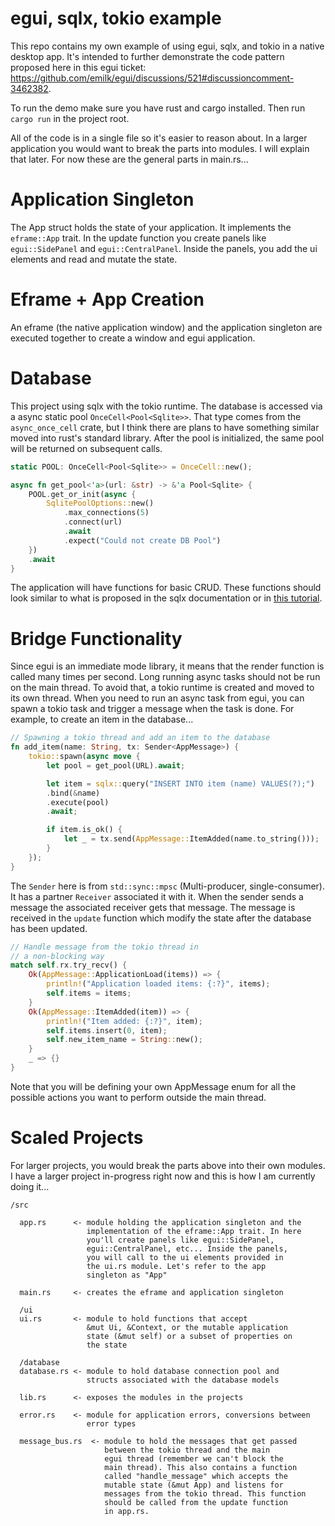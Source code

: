 # egui, sqlx, tokio example

This repo contains my own example of using egui, sqlx, and tokio in a native desktop app. It's intended to further demonstrate the code pattern proposed here in this egui ticket: https://github.com/emilk/egui/discussions/521#discussioncomment-3462382.

To run the demo make sure you have rust and cargo installed. Then run `cargo run` in the project root.

All of the code is in a single file so it's easier to reason about. In a larger application you would want to break the parts into modules. I will explain that later. For now these are the general parts in main.rs...

# Application Singleton

The App struct holds the state of your application. It implements the `eframe::App` trait. In the update function you create panels like `egui::SidePanel` and `egui::CentralPanel`. Inside the panels, you add the ui elements and read and mutate the state.

# Eframe + App Creation

An eframe (the native application window) and the application singleton are executed together to create a window and egui application.

# Database

This project using sqlx with the tokio runtime. The database is accessed via a async static pool `OnceCell<Pool<Sqlite>>`. That type comes from the `async_once_cell` crate, but I think there are plans to have something similar moved into rust's standard library. After the pool is initialized, the same pool will be returned on subsequent calls.

```rust
static POOL: OnceCell<Pool<Sqlite>> = OnceCell::new();

async fn get_pool<'a>(url: &str) -> &'a Pool<Sqlite> {
    POOL.get_or_init(async {
        SqlitePoolOptions::new()
            .max_connections(5)
            .connect(url)
            .await
            .expect("Could not create DB Pool")
    })
    .await
}
```

The application will have functions for basic CRUD.  These functions should look similar to what is proposed in the sqlx documentation or in [this tutorial](https://medium.com/@edandresvan/a-brief-introduction-about-rust-sqlx-5d3cea2e8544).

# Bridge Functionality

Since egui is an immediate mode library, it means that the render function is called many times per second. Long running async tasks should not be run on the main thread. To avoid that, a tokio runtime is created and moved to its own thread. When you need to run an async task from egui, you can spawn a tokio task and trigger
a message when the task is done. For example, to create an item in the database...

```rust
// Spawning a tokio thread and add an item to the database
fn add_item(name: String, tx: Sender<AppMessage>) {
    tokio::spawn(async move {
        let pool = get_pool(URL).await;

        let item = sqlx::query("INSERT INTO item (name) VALUES(?);")
        .bind(&name)
        .execute(pool)
        .await;

        if item.is_ok() {
            let _ = tx.send(AppMessage::ItemAdded(name.to_string()));
        }
    });
}
```

The `Sender` here is from `std::sync::mpsc` (Multi-producer, single-consumer). It has a partner `Receiver` associated it with it. When the sender sends a message the associated receiver gets that message. The message is received in the `update` function which modify the state after the database has been updated.

```rust
// Handle message from the tokio thread in
// a non-blocking way
match self.rx.try_recv() {
    Ok(AppMessage::ApplicationLoad(items)) => {
        println!("Application loaded items: {:?}", items);
        self.items = items;
    }
    Ok(AppMessage::ItemAdded(item)) => {
        println!("Item added: {:?}", item);
        self.items.insert(0, item);
        self.new_item_name = String::new();
    }
    _ => {}
}
```

Note that you will be defining your own AppMessage enum for all the possible actions you want to perform outside the main thread.

# Scaled Projects 

For larger projects, you would break the parts above into their own modules. I have a larger project in-progress right now and this is how I am currently doing it...

```
/src

  app.rs      <- module holding the application singleton and the
                 implementation of the eframe::App trait. In here
                 you'll create panels like egui::SidePanel,
                 egui::CentralPanel, etc... Inside the panels,
                 you will call to the ui elements provided in
                 the ui.rs module. Let's refer to the app
                 singleton as "App"

  main.rs     <- creates the eframe and application singleton
  
  /ui
  ui.rs       <- module to hold functions that accept
                 &mut Ui, &Context, or the mutable application
                 state (&mut self) or a subset of properties on
                 the state

  /database   
  database.rs <- module to hold database connection pool and
                 structs associated with the database models

  lib.rs      <- exposes the modules in the projects

  error.rs    <- module for application errors, conversions between
                 error types

  message_bus.rs  <- module to hold the messages that get passed
                     between the tokio thread and the main
                     egui thread (remember we can't block the
                     main thread). This also contains a function
                     called "handle_message" which accepts the
                     mutable state (&mut App) and listens for
                     messages from the tokio thread. This function
                     should be called from the update function
                     in app.rs.

```